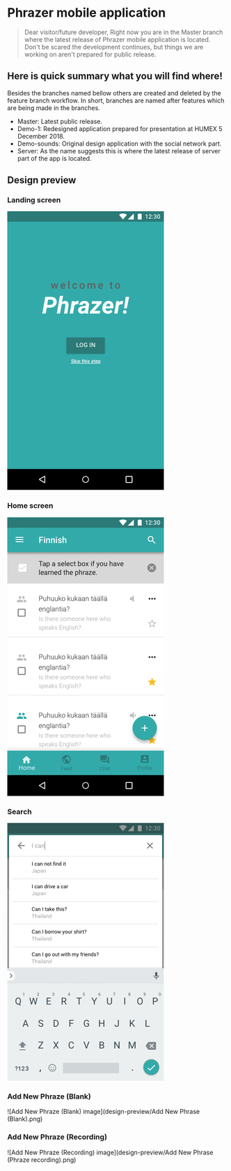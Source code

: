 # Phrazer mobile application

> Dear visitor/future developer,
> Right now you are in the Master branch where the latest release of Phrazer mobile application is located. Don't be scared the development continues, but things we are working on aren't prepared for public release.

## Here is quick summary what you will find where!

Besides the branches named bellow others are created and deleted by the feature branch workflow. In short, branches are named after features which are being made in the branches.

- Master: Latest public release.
- Demo-1: Redesigned application prepared for presentation at HUMEX 5 December 2018.
- Demo-sounds: Original design application with the social network part.
- Server: As the name suggests this is where the latest release of server part of the app is located.

## Design preview

### Landing screen
![Landing screen image](design-preview/Loading.png)

### Home screen
![Home screen image](design-preview/Home.png)

### Search
![Search screen image](design-preview/Search.png)

### Add New Phraze (Blank)
![Add New Phraze (Blank) image](design-preview/Add New Phrase (Blank).png)

### Add New Phraze (Recording)
![Add New Phraze (Recording) image](design-preview/Add New Phrase (Phraze recording).png)

